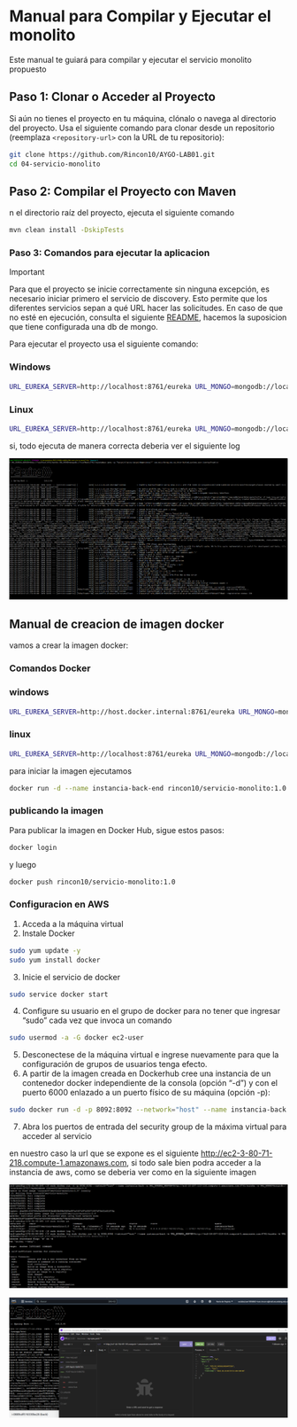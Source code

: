 # Manual para Compilar y Ejecutar el monolito

Este manual te guiará para compilar y ejecutar el servicio monolito propuesto

## Paso 1: Clonar o Acceder al Proyecto

Si aún no tienes el proyecto en tu máquina, clónalo o navega al directorio del proyecto. Usa el siguiente comando para clonar desde un repositorio (reemplaza `<repository-url>` con la URL de tu repositorio):

```bash
git clone https://github.com/Rincon10/AYGO-LAB01.git
cd 04-servicio-monolito
```

## Paso 2: Compilar el Proyecto con Maven

n el directorio raíz del proyecto, ejecuta el siguiente comando

```bash
mvn clean install -DskipTests
```

### Paso 3: Comandos para ejecutar la aplicacion

>[!IMPORTANT]
Para que el proyecto se inicie correctamente sin ninguna excepción, es necesario iniciar primero el servicio de discovery. Esto permite que los diferentes servicios sepan a qué URL hacer las solicitudes. En caso de que no esté en ejecución, consulta el siguiente [README](../02-servicio-eureka-server/README.md), hacemos la suposicion que tiene configurada una db de mongo.

Para ejecutar el proyecto usa el siguiente comando:

### Windows


```bash
URL_EUREKA_SERVER=http://localhost:8761/eureka URL_MONGO=mongodb://localhost:27017/mydatabase java -cp "target/classes;target/dependency/*" com.escuelaing.edu.co.distribuited_systems.user.UserApplication
```

### Linux

```bash
URL_EUREKA_SERVER=http://localhost:8761/eureka URL_MONGO=mongodb://localhost:27017/mydatabase java -cp "target/classes:target/dependency/*" com.escuelaing.edu.co.distribuited_systems.user.UserApplication
```

si, todo ejecuta de manera correcta deberia ver el siguiente log

![!\[alt text\](../docs/img/08-cmd-gateway.png)](../docs/img/12-mono-cmd.png)


## Manual de creacion de imagen docker

vamos a crear la imagen docker:
### Comandos Docker


### windows
```bash 
URL_EUREKA_SERVER=http://host.docker.internal:8761/eureka URL_MONGO=mongodb://host.docker.internal:27017/mydatabase TAG_VERSION=1.0 docker-compose up --build
```

### linux
```bash 
URL_EUREKA_SERVER=http://localhost:8761/eureka URL_MONGO=mongodb://localhost:27017/mydatabase TAG_VERSION=1.0 docker-compose up --build
```

para iniciar la imagen ejecutamos

```bash
docker run -d --name instancia-back-end rincon10/servicio-monolito:1.0
```



### publicando la imagen

Para publicar la imagen en Docker Hub, sigue estos pasos:

```bash
docker login
```

y luego

```bash
docker push rincon10/servicio-monolito:1.0
```

### Configuracion en AWS

1. Acceda a la máquina virtual
2. Instale Docker

```bash
sudo yum update -y
sudo yum install docker
```
3. Inicie el servicio de docker

```bash
sudo service docker start
```
4. Configure su usuario en el grupo de docker para no tener que ingresar “sudo” cada vez que invoca un comando

```bash
sudo usermod -a -G docker ec2-user
```

5. Desconectese de la máquina virtual e ingrese nuevamente para que la configuración de grupos de usuarios tenga efecto.
6. A partir de la imagen creada en Dockerhub cree una instancia de un contenedor docker independiente de la consola (opción “-d”) y con el puerto 6000 enlazado a un puerto físico de su máquina (opción -p):



```bash
sudo docker run -d -p 8092:8092 --network="host" --name instancia-back -e URL_EUREKA_SERVER=http://ec2-18-207-113-116.compute-1.amazonaws.com:8761/eureka -e URL_MONGO=mongodb://localhost:27017/mydatabase rincon10/servicio-monolito:1.0
```

7. Abra los puertos de entrada del security group de la máxima virtual para acceder al servicio

en nuestro caso la url que se expone es el siguiente http://ec2-3-80-71-218.compute-1.amazonaws.com, si todo sale bien podra acceder a la instancia de aws, como se deberia ver como en la siguiente imagen


![alt text](../docs/img/13-mono-aws-1.png)

![alt text](../docs/img/13-mono-aws-2.png)

